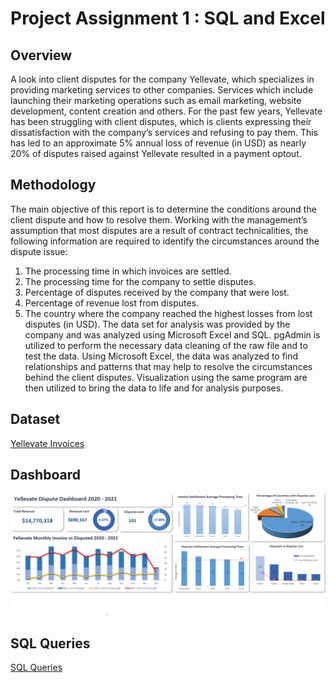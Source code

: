 # Project Assignment 1 : SQL and Excel

## Overview

A look into client disputes for the company Yellevate, which specializes in providing marketing services to other companies. Services which include launching their marketing operations such as email marketing, website development, content creation and others.  For the past few years, Yellevate has been struggling with client disputes, which is clients expressing their dissatisfaction with the company’s services and refusing to pay them. This has led to an approximate 5% annual loss of revenue (in USD) as nearly 20% of disputes raised against Yellevate resulted in a payment optout.

## Methodology
The main objective of this report is to determine the conditions around the client dispute and how to resolve them. Working with the management’s assumption that most disputes are a result of contract technicalities, the following information are required to identify the circumstances around the dispute issue: 
1. The processing time in which invoices are settled.
2. The processing time for the company to settle disputes.
3. Percentage of disputes received by the company that were lost.
4. Percentage of revenue lost from disputes.
5. The country where the company reached the highest losses from lost  disputes (in USD).
The data set for analysis was provided by the company and was analyzed  using Microsoft Excel and SQL. pgAdmin is utilized to perform the necessary data cleaning of the raw file and to test the data. Using Microsoft Excel, the data was analyzed to find relationships and patterns that may help to resolve the circumstances behind the client disputes. Visualization using the same program are then utilized to bring the data to life and for analysis purposes. 

## Dataset
[Yellevate Invoices](https://github.com/anivina07/DA_Portfolio/blob/main/PA%201/Yellevate%20Invoices.csv)

## Dashboard
![](https://github.com/anivina07/DA_Portfolio/blob/main/PA%201/Yellevate%20Dashboard.png)

## SQL Queries
[SQL Queries](https://github.com/anivina07/DA_Portfolio/blob/main/PA%201/PA%201%20Group%202%20SQL%20queries.txt)

